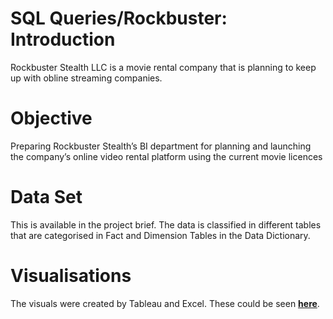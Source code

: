 # SQL Queries/Rockbuster: Introduction
Rockbuster Stealth LLC is a movie rental company that is planning to keep up with obline streaming companies. 
# Objective
Preparing Rockbuster Stealth’s BI department for planning and launching the company’s online video rental platform using the current movie licences
# Data Set
This is available in the project brief. The data is classified in different tables that are categorised in Fact and Dimension Tables in the Data Dictionary. 
# Visualisations
The visuals were created by Tableau and Excel. These could be seen [**here**](https://public.tableau.com/app/profile/parvin.rahimi/viz/RockbusterTotalGlobalRevenue/Sheet1?publish=yes).
